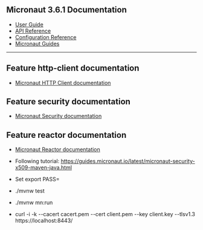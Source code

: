 ## Micronaut 3.6.1 Documentation

- [User Guide](https://docs.micronaut.io/3.6.1/guide/index.html)
- [API Reference](https://docs.micronaut.io/3.6.1/api/index.html)
- [Configuration Reference](https://docs.micronaut.io/3.6.1/guide/configurationreference.html)
- [Micronaut Guides](https://guides.micronaut.io/index.html)
---

## Feature http-client documentation

- [Micronaut HTTP Client documentation](https://docs.micronaut.io/latest/guide/index.html#httpClient)

## Feature security documentation

- [Micronaut Security documentation](https://micronaut-projects.github.io/micronaut-security/latest/guide/index.html)

## Feature reactor documentation

- [Micronaut Reactor documentation](https://micronaut-projects.github.io/micronaut-reactor/snapshot/guide/index.html)

- Following tutorial: https://guides.micronaut.io/latest/micronaut-security-x509-maven-java.html

- Set export PASS=<pass>

- ./mvnw test 

- ./mvnw mn:run

- curl -i -k --cacert cacert.pem --cert client.pem --key client.key --tlsv1.3  https://localhost:8443/
